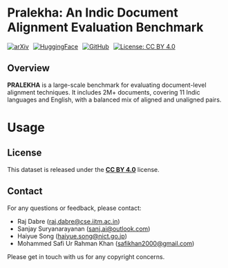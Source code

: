 # Pralekha: An Indic Document Alignment Evaluation Benchmark

<div style="display: flex; gap: 10px;">
  <a href="https://arxiv.org/abs/2411.19096">
    <img src="https://img.shields.io/badge/arXiv-2411.19096-B31B1B" alt="arXiv">
  </a>
  <a href="https://huggingface.co/datasets/ai4bharat/Pralekha">
    <img src="https://img.shields.io/badge/huggingface-Pralekha-yellow" alt="HuggingFace">
  </a>
  <a href="https://github.com/AI4Bharat/Pralekha">
    <img src="https://img.shields.io/badge/github-Pralekha-blue" alt="GitHub">
  </a>
  <a href="https://creativecommons.org/licenses/by/4.0/">
    <img src="https://img.shields.io/badge/License-CC%20BY%204.0-lightgrey" alt="License: CC BY 4.0">
  </a>
</div>

## Overview
**PRALEKHA** is a large-scale benchmark for evaluating document-level alignment techniques. It includes 2M+ documents, covering 11 Indic languages and English, with a balanced mix of aligned and unaligned pairs.

# Usage


## License

This dataset is released under the [**CC BY 4.0**](https://creativecommons.org/licenses/by/4.0/) license.


## Contact

For any questions or feedback, please contact:

- Raj Dabre ([raj.dabre@cse.iitm.ac.in](mailto:raj.dabre@cse.iitm.ac.in))  
- Sanjay Suryanarayanan ([sanj.ai@outlook.com](mailto:sanj.ai@outlook.com))  
- Haiyue Song ([haiyue.song@nict.go.jp](mailto:haiyue.song@nict.go.jp))  
- Mohammed Safi Ur Rahman Khan ([safikhan2000@gmail.com](mailto:safikhan2000@gmail.com))  

Please get in touch with us for any copyright concerns.

